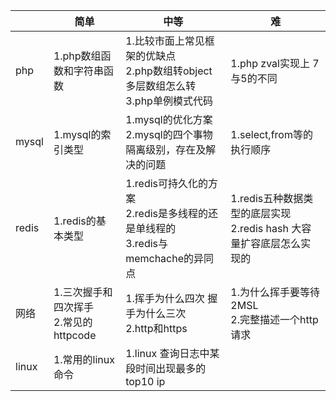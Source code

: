 |       | 简单                | 中等                 | 难               |
|-------|-------------------|--------------------|-----------------|
| php   | 1.php数组函数和字符串函数 | 1.比较市面上常见框架的优缺点 <br> 2.php数组转object 多层数组怎么转 <br> 3.php单例模式代码                  | 1.php zval实现上 7与5的不同                |
| mysql | 1.mysql的索引类型                  | 1.mysql的优化方案 <br> 2.mysql的四个事物隔离级别，存在及解决的问题                  | 1.select,from等的执行顺序                 |
| redis | 1.redis的基本类型    | 1.redis可持久化的方案 <br>2.redis是多线程的还是单线程的 <br> 3.redis与memchache的异同点   | 1.redis五种数据类型的底层实现 <br> 2.redis hash 大容量扩容底层怎么实现的                |
| 网络   | 1.三次握手和四次挥手 <br> 2.常见的httpcode     | 1.挥手为什么四次 握手为什么三次 <br> 2.http和https| 1.为什么挥手要等待2MSL <br> 2.完整描述一个http请求 |
| linux | 1.常用的linux命令| 1.linux 查询日志中某段时间出现最多的top10 ip ||